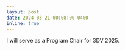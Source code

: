 ```yaml
---
layout: post
date: 2024-03-21 00:08:00-0400
inline: true
---
```


I will serve as a Program Chair for 3DV 2025.
